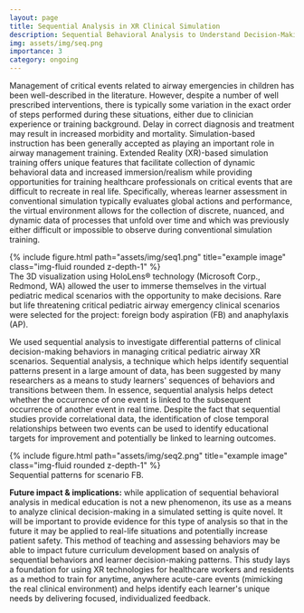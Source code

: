 ```yaml
---
layout: page
title: Sequential Analysis in XR Clinical Simulation
description: Sequential Behavioral Analysis to Understand Decision-Making Patterns in Managing Pediatric Airway Emergencies in Extended Reality Simulated Scenarios
img: assets/img/seq.png
importance: 3
category: ongoing
---
```


Management of critical events related to airway emergencies in children has been well-described in the literature. However, despite a number of well prescribed interventions, there is typically some variation in the exact order of steps performed during these situations, either due to clinician experience or training background. Delay in correct diagnosis and treatment may result in increased morbidity and mortality. Simulation-based instruction has been generally accepted as playing an important role in airway management training. Extended Reality (XR)-based simulation training offers unique features that facilitate collection of dynamic behavioral data and increased immersion/realism while providing opportunities for training healthcare professionals on critical events that are difficult to recreate in real life. Specifically, whereas learner assessment in conventional simulation typically evaluates global actions and performance, the virtual environment allows for the collection of discrete, nuanced, and dynamic data of processes that unfold over time and which was previously either difficult or impossible to observe during conventional simulation training.


<div class="row justify-content-sm-center">
    <div class="col-sm-8 mt-md-0">
        {% include figure.html path="assets/img/seq1.png" title="example image" class="img-fluid rounded z-depth-1" %}
    </div>
 </div>
<div class="caption">
    The 3D visualization using HoloLens® technology (Microsoft Corp., Redmond, WA) allowed the user to immerse themselves in the virtual pediatric medical scenarios with the opportunity to make decisions. Rare but life threatening critical pediatric airway emergency clinical scenarios were selected for the project: foreign body aspiration (FB) and anaphylaxis (AP).
</div>

We used sequential analysis to investigate differential patterns of clinical decision-making behaviors in managing critical pediatric airway XR scenarios. Sequential analysis, a technique which helps identify sequential patterns present in a large amount of data, has been suggested by many researchers as a means to study learners' sequences of behaviors and transitions between them. In essence, sequential analysis helps detect whether the occurrence of one event is linked to the subsequent occurrence of another event in real time. Despite the fact that sequential studies provide correlational data, the identification of close temporal relationships between two events can be used to identify educational targets for improvement and potentially be linked to learning outcomes. 

<div class="row justify-content-sm-center">
    <div class="col-sm-8 mt-md-0">
        {% include figure.html path="assets/img/seq2.png" title="example image" class="img-fluid rounded z-depth-1" %}
    </div>
 </div>
<div class="caption">
    Sequential patterns for scenario FB.
</div>

<b>Future impact & implications:</b> while application of sequential behavioral analysis in medical education is not a new phenomenon, its use as a means to analyze clinical decision-making in a simulated setting is quite novel. It will be important to provide evidence for this type of analysis so that in the future it may be applied to real-life situations and potentially increase patient safety. This method of teaching and assessing behaviors may be able to impact future curriculum development based on analysis of sequential behaviors and learner decision-making patterns. This study lays a foundation for using XR technologies for healthcare workers and residents as a method to train for anytime, anywhere acute-care events (mimicking the real clinical environment) and helps identify each learner's unique needs by delivering focused, individualized feedback.
